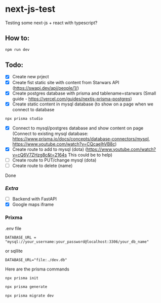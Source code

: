 # next-js-test
Testing some next-js + react with typescript?

## How to:

```bash
npm run dev
```

## Todo:

- [x] Create new prject
- [x] Create fist static site with content from Starwars API (https://swapi.dev/api/people/1/)
- [x] Create postgres database with prisma and tablename=starwars (Small guide - https://vercel.com/guides/nextjs-prisma-postgres) 
- [x] Create static content in mysql database (to show on a page when we connect to database<br>
```bash
npx prisma studio
```
- [x] Connect to mysql/postgres database and show content on page (Connect to existing mysql database: https://www.prisma.io/docs/concepts/database-connectors/mysql, https://www.youtube.com/watch?v=CQcaeIhVB8c)
- [x] Create route to add to mysql (dota) (https://www.youtube.com/watch?v=cQ6V7ZHzg8c&t=2164s This could be to help)
- [ ] Create route to PUT/change mysql (dota) 
- [ ] Create route to delete (name)

Done

### *Extra*

- [ ] Backend with FastAPI
- [x] Google maps iframe

### Prixma

.env file
```
DATABASE_URL = "mysql://your_username:your_password@localhost:3306/your_db_name"
```
or sqllite
```
DATABASE_URL="file:./dev.db"
```

Here are the prisma commands
```bash
npx prisma init
```
```bash
npx prisma generate
```
```bash
npx prisma migrate dev
```